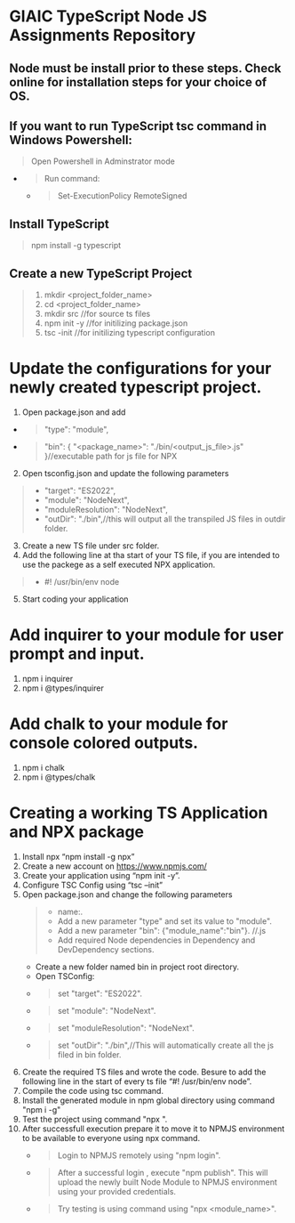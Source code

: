 # GIAIC TypeScript Node JS Assignments Repository
## Node must be install prior to these steps. Check online for installation steps for your choice of OS.

## If you want to run TypeScript tsc command in Windows Powershell:
> Open Powershell in Adminstrator mode
+ > Run command:
	+ > Set-ExecutionPolicy RemoteSigned

## Install TypeScript
> npm install -g typescript

## Create a new TypeScript Project
> 1. mkdir <project_folder_name>
> 2. cd <project_folder_name>
> 3. mkdir src //for source ts files
> 4. npm init -y //for initilizing package.json
> 6. tsc -init //for initilizing typescript configuration

# Update the configurations for your newly created typescript project.
1. Open package.json and add
+ > "type": "module",
+ >  "bin": {
    "<package_name>": "./bin/<output_js_file>.js" 
 }//executable path for js file for NPX
2. Open tsconfig.json and update the following parameters
> + "target": "ES2022",
> + "module": "NodeNext",
> + "moduleResolution": "NodeNext",
> +  "outDir": "./bin",//this will output all the transpiled JS files in outdir folder.
3. Create a new TS file under src folder.
4. Add the following line at tha start of your TS file, if you are intended to use the packege as a self executed NPX application.
> + #! /usr/bin/env node
5. Start coding your application

# Add inquirer to your module for user prompt and input.
1. npm i inquirer
2. npm i @types/inquirer

# Add chalk to your module for console colored outputs.
1. npm i chalk
2. npm i @types/chalk

   
# Creating a working TS Application and NPX package
1.	Install npx “npm install -g npx”
2.	Create a new account on https://www.npmjs.com/
3.	Create your application using “npm init -y”.
4.	Configure TSC Config using “tsc –init”
5.	Open package.json and change the following parameters
	> + name:<Your Package Name>.
	> + Add a new parameter "type" and set its value to "module".
	> + Add a new parameter "bin": {"module_name":"bin"}. //<executable js file genreated by ts compiler>.js
	> + Add required Node dependencies in Dependency and DevDependency sections.
	+	Create a new folder named bin in project root directory.
	+	Open TSConfig:
	+	>	set "target": "ES2022".
	+	>	set "module": "NodeNext".
	+	>	set "moduleResolution": "NodeNext".
	+	>	set "outDir": "./bin",//This will automatically create all the js filed in bin folder.
6.	Create the required TS files and wrote the code. Besure to add the following line in the start of every ts file “#! /usr/bin/env node”.
7.	Compile the code using tsc command.
8.	Install the generated module in npm global directory using command "npm i -g"
9.	Test the project using command "npx <PackageName>".
10.	After successfull execution prepare it to move it to NPMJS environment to be available to everyone using npx command.
	+ >	Login to NPMJS remotely using "npm login".
	+ >	After a successful login , execute "npm publish". This will upload the newly built Node Module to NPMJS environment using your provided credentials.
	+ >	Try testing is using command using "npx <module_name>".
